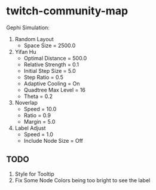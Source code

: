 # twitch-community-map

Gephi Simulation:
1. Random Layout
    - Space Size = 2500.0
2. Yifan Hu
    - Optimal Distance = 500.0
    - Relative Strength = 0.1
    - Initial Step Size = 5.0
    - Step Ratio = 0.5
    - Adaptive Cooling = On
    - Quadtree Max Level = 16
    - Theta = 0.2
3. Noverlap
    - Speed = 10.0
    - Ratio = 0.9
    - Margin = 5.0
4. Label Adjust
    - Speed = 1.0
    - Include Node Size = Off




## TODO

1) Style for Tooltip
2) Fix Some Node Colors being too bright to see the label
